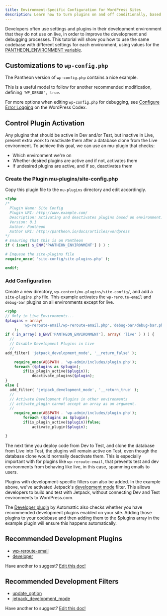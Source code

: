 ```yaml
---
title: Environment-Specific Configuration for WordPress Sites
description: Learn how to turn plugins on and off conditionally, based on the environment they are running on.
---
```

Developers often use settings and plugins in their development environment that they do not use on live, in order to improve the development and debugging processes. This tutorial will show you how to use the same codebase with different settings for each environment, using values for the [PANTHEON_ENVIRONMENT variable](/docs/articles/sites/code/reading-pantheon-environment-configuration/).

## Customizations to `wp-config.php`

The Pantheon version of `wp-config.php` contains a nice example.
<script src="https://gist-it.appspot.com/https://github.com/pantheon-systems/wordpress/blob/master/wp-config.php?footer=minimal&slice=79:83"></script>

This is a useful model to follow for another recommended modification, defining `'WP_DEBUG', true`.
<script src="https://gist-it.appspot.com/https://github.com/pantheon-systems/pantheon-settings-examples/blob/master/wordpress/wp_debug_dev.wp-config.php?footer=minimal"></script>

For more options when editing `wp-config.php` for debugging, see [Configure Error Logging](https://codex.wordpress.org/Editing_wp-config.php#Configure_Error_Logging) on the WordPress Codex.

## Control Plugin Activation
Any plugins that should be active in Dev and/or Test, but inactive in Live, present extra work to reactivate them after a database clone from the Live environment. To achieve this goal, we can use an mu-plugin that checks:

* Which environment we're on
* Whether desired plugins are active and if not, activates them
* If undesired plugins are active, and if so, deactivates them

### Create the Plugin mu-plugins/site-config.php

Copy this plugin file to the `mu-plugins` directory and edit accordingly.

```php
<?php
/*
  Plugin Name: Site Config
  Plugin URI: http://www.example.com/
  Description: Activating and deactivates plugins based on environment.
  Version: 0.1
  Author: Pantheon
  Author URI: http://pantheon.io/docs/articles/wordpress
*/
# Ensuring that this is on Pantheon
if ( isset( $_ENV['PANTHEON_ENVIRONMENT'] ) ) :

# Enqueue the site-plugins file
require_once( 'site-config/site-plugins.php' );

endif;

```

### Add Configuration
Create a new directory, `wp-content/mu-plugins/site-config/`, and add a `site-plugins.php` file. This example activates the `wp-reroute-email` and `debug-bar` plugins on all environments except for live.

```php
<?php
// Only in Live Environments...
$plugins = array(
        'wp-reroute-email/wp-reroute-email.php','debug-bar/debug-bar.php','developer/developer.php'
    );
if ( in_array( $_ENV['PANTHEON_ENVIRONMENT'], array( 'live' ) ) ) {
  //
  // Disable Development Plugins in Live
  //
add_filter( 'jetpack_development_mode', '__return_false' );

    require_once(ABSPATH . 'wp-admin/includes/plugin.php');
    foreach ($plugins as $plugin);
        if(is_plugin_active($plugin));
            deactivate_plugins($plugin);
}
else {
  add_filter( 'jetpack_development_mode', '__return_true' );
  //
  // Activate Development Plugins in other environments
  // activate_plugin cannot accept an array as an argument.
  //
    require_once(ABSPATH . 'wp-admin/includes/plugin.php');
        foreach ($plugins as $plugin);
        if(is_plugin_active($plugin))false;
            activate_plugin($plugin);

}

```

The next time you deploy code from Dev to Test, and clone the database from Live into Test, the plugins will remain active on Test, even though the database clone would normally deactivate them. This is especially important with for plugins like `wp-reroute-email`, that prevents test and dev environments from behaving like live, in this case, spamming emails to users.

Plugins with development-specific filters can also be added. In the example above, we've activated Jetpack's [development mode](http://jetpack.me/support/development-mode/) filter. This allows developers to build and test with Jetpack, without connecting Dev and Test environments to WordPress.com.

The [Developer plugin](https://wordpress.org/plugins/developer/) by Automattic also checks whether you have recommended development plugins enabled on your site. Adding those plugins to your codebase and then adding them to the $plugins array in the example plugin will ensure this happens automatically.

## Recommended Development Plugins

- [wp-reroute-email](https://wordpress.org/plugins/wp-reroute-email/)
- [developer](https://wordpress.org/plugins/developer/)

Have another to suggest? [Edit this doc!](https://github.com/pantheon-systems/documentation/edit/master/source/docs/articles/wordpress/environment-specific-config-mu-plugin.md)

## Recommended Development Filters

- [update_option](https://codex.wordpress.org/Function_Reference/update_option)
- [jetpack_development_mode](http://jetpack.me/support/development-mode/)

Have another to suggest? [Edit this doc!](https://github.com/pantheon-systems/documentation/edit/master/source/docs/articles/wordpress/environment-specific-config-mu-plugin.md)

